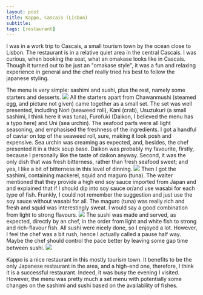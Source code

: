 ```yaml
---
layout: post
title: Kappo, Cascais (Lisbon)
subtitle: 
tags: [restaurant]
---
```


I was in a work trip to Cascais, a small tourism town by the ocean close to Lisbon.
The restaurant is in a relative quiet area in the central Cascais.
I was curious, when booking the seat, what an omakase looks like in Cascais.
Though it turned out to be just an "omakase style", it was a fun and relaxing experience in general and the chef really tried his best to follow the japanese styling.

The menu is very simple: sashimi and sushi, plus the rest, namely some starters and desserts.
<img src="{{ 'img/Kappo-menu.jpg' | relative_url }}" />
All the starters apart from Chawanmushi (steamed egg, and picture not given) came together as a small set.
The set was well presented, including Nori (seaweed roll), Kani (crab), Usuzukuri (a small sashimi, I think here it was tuna), Furofuki (Daikon, I believed the menu has a typo here) and Uni (sea urchin).
The seafood parts were all light seasoning, and emphasised the freshness of the ingredients.
I got a handful of caviar on top of the seaweed roll, sure, making it look posh and expensive.
Sea urchin was creaming as expected, and, besides, the chef presented it in a thick soup base.
Daikon was probably my favourite, firstly, because I personally like the taste of daikon anyway.
Second, it was the only dish that was fresh bitterness, rather than fresh seafood sweet; and yes, I like a bit of bitterness in this level of dinning.
<img src="{{ 'img/Kappo-starter.jpg' | relative_url }}" />
Then I got the sashimi, containing mackerel, squid and maguro (tuna).
The waiter mentioned that they provide a high end soy sauce imported from Japan and and explained that if I should dip into soy sauce or/and use wasabi for each type of fish.
Frankly, I could not remember the suggestion and just use the soy sauce without wasabi for all.
The maguro (tuna) was really rich and fresh and squid was interestingly sweat.
I would say a good combination from light to strong flavours. 
<img src="{{ 'img/Kappo-sashimi.jpg' | relative_url }}" />
The sushi was made and served, as expected, directly by an chef, in the order from light and white fish to strong and rich-flavour fish.
All sushi were nicely done, so I enjoyed a lot.
However, I feel the chef was a bit rush, hence I actually called a pause half way.
Maybe the chef should control the pace better by leaving some gap time between sushi.
<img src="{{ 'img/Kappo-sushi.jpg' | relative_url }}" />

Kappo is a nice restaurant in this mostly tourism town.
It benefits to be the only Japanese restaurant in the area, and a high-end one, therefore, I think it is a successful restaurant.
Indeed, it was busy the evening I visited.
However, the menu was pretty much a set menu with potentially some changes on the sashimi and sushi based on the availability of fishes.
